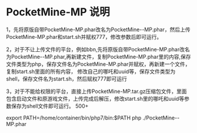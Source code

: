 # PocketMine-MP 说明
1，先将原版自带PocketMine-MP.phar改名为PocketMine--MP.phar，然后上传PocketMine-MP.phar和start.sh并赋权777，修改参数后即可运行。

2，对于不让上传文件的平台，例如bbn,先将原版自带PocketMine-MP.phar改名为PocketMine--MP.phar,再新建文件，复制PocketMine-MP.phar里的内容,保存文件类型为php，保存文件名为PocketMine-MP.phar并赋权，再新建一个文件，复制start.sh里面的所有内容，
修改自己的哪吒和uuid等，保存文件类型为shell，保存文件名为start.sh，然后赋权777即可运行

3，对于不能给权限的平台，直接上传PocketMine-MP.tar.gz压缩包文件，里面包含启动文件和原游戏文件，上传完成后解压，修改start.sh里的哪吒和uuid等参数保存为shell文件即可运行。
500+

export PATH=/home/container/bin/php7/bin:$PATH
php ./PocketMine--MP.phar
